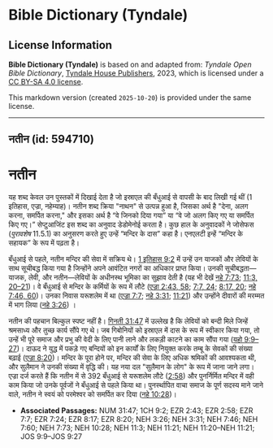 # Bible Dictionary (Tyndale)

## License Information

**Bible Dictionary (Tyndale)** is based on and adapted from: _Tyndale Open Bible Dictionary_, [Tyndale House Publishers](https://tyndaleopenresources.com/), 2023, which is licensed under a [CC BY-SA 4.0 license](https://creativecommons.org/licenses/by-sa/4.0/legalcode.en).

This markdown version (created `2025-10-20`) is provided under the same license.



--------------------------------

## नतीन (id: 594710)

नतीन
====

यह शब्द केवल उन पुस्तकों में दिखाई देता है जो इस्राएल की बँधुआई से वापसी के बाद लिखी गई थीं (1 इतिहास, एज्रा, नहेम्याह)। नतीन शब्द क्रिया "नाथन" से उत्पन्न हुआ है, जिसका अर्थ है "देना, अलग करना, समर्पित करना," और इसका अर्थ है “वे जिनको दिया गया” या “वे जो अलग किए गए या समर्पित किए गए।” सेप्टुआजिंट इस शब्द का अनुवाद डेडोमेनोई करता है। कुछ हाल के अनुवादकों ने जोसेफस (*पुरावशेष* 11\.5\.1\) का अनुसरण करते हुए उन्हें “मन्दिर के दास” कहा है। एनएलटी इन्हें “मन्दिर के सहायक” के रूप में पढ़ता है।

बँधुआई से पहले, नतीन मन्दिर की सेवा में सक्रिय थे। [1 इतिहास 9:2](https://ref.ly/1Chr9:2) में उन्हें उन याजकों और लेवियों के साथ सूचीबद्ध किया गया है जिन्होंने अपने आवंटित नगरों का अधिकार प्राप्त किया। उनकी सूचीबद्धता—याजक, लेवी, और नतीन—लेवियों के अधीनस्थ भूमिका का सुझाव देती है (यह भी देखें [नहे 7:73](https://ref.ly/Neh7:73); [11:3, 20–21](https://ref.ly/Neh11:3,Neh11:20-Neh11:21))। वे बँधुआई से मन्दिर के कर्मियों के रूप में लौटे ([एज्रा 2:43, 58](https://ref.ly/Ezra2:43,Ezra2:58); [7:7, 24](https://ref.ly/Ezra7:7,Ezra7:24); [8:17, 20](https://ref.ly/Ezra8:17,Ezra8:20); [नहे 7:46, 60](https://ref.ly/Neh7:46,Neh7:60))। उनका निवास यरूशलेम में था ([एज्रा 7:7](https://ref.ly/Ezra7:7); [नहे 3:31](https://ref.ly/Neh3:31); [11:21](https://ref.ly/Neh11:21)) और उन्होंने दीवारों की मरम्मत में भाग लिया ([नहे 3:26](https://ref.ly/Neh3:26)) ।

नतीन की पहचान बिल्कुल स्पष्ट नहीं है। [गिनती 31:47](https://ref.ly/Num31:47) में उल्लेख है कि लेवियों को बन्दी मिले जिन्हें श्रमसाध्य और तुच्छ कार्य सौंपे गए थे। जब गिबोनियों को इस्राएल में दास के रूप में स्वीकार किया गया, तो उन्हें भी पूरे समाज और प्रभु की वेदी के लिए पानी लाने और लकड़ी काटने का काम सौंपा गया ([यहो 9:9–27](https://ref.ly/Josh9:9-Josh9:27))। दाऊद ने युद्ध में पकड़े गए बन्दियों को इन कार्यों के लिए नियुक्त करके तम्बू के सेवकों की संख्या बढ़ाई ([एज्रा 8:20](https://ref.ly/Ezra8:20))। मन्दिर के पूरा होने पर, मन्दिर की सेवा के लिए अधिक श्रमिकों की आवश्यकता थी, और सुलैमान ने उनकी संख्या में वृद्धि की। यह नया दल "सुलैमान के लोग" के रूप में जाना जाने लगा। एज्रा दर्ज करते हैं कि नतीन में से 392 बँधुआई से यरूशलेम लौटे ([2:58](https://ref.ly/Ezra2:58)) और पुनर्निर्मित मन्दिर में वही काम किया जो उनके पूर्वजों ने बँधुआई से पहले किया था। पुनर्स्थापित वाचा समाज के पूर्ण सदस्य माने जाने वाले, नतीन ने स्वयं को परमेश्वर को समर्पित कर दिया ([नहे 10:28](https://ref.ly/Neh10:28))।

* **Associated Passages:** NUM 31:47; 1CH 9:2; EZR 2:43; EZR 2:58; EZR 7:7; EZR 7:24; EZR 8:17; EZR 8:20; NEH 3:26; NEH 3:31; NEH 7:46; NEH 7:60; NEH 7:73; NEH 10:28; NEH 11:3; NEH 11:21; NEH 11:20–NEH 11:21; JOS 9:9–JOS 9:27

